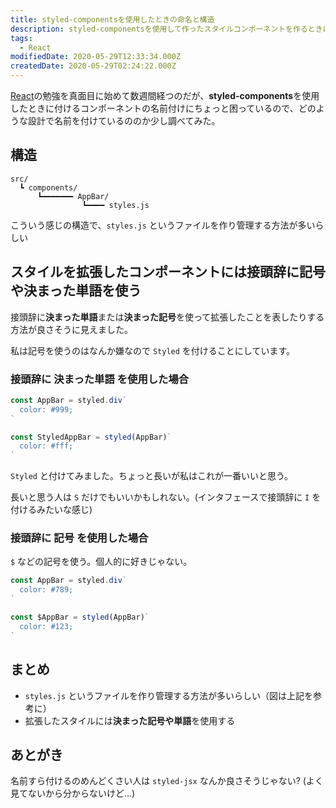 ```yaml
---
title: styled-componentsを使用したときの命名と構造
description: styled-componentsを使用して作ったスタイルコンポーネントを作るときに名前付けやファイル構造をどうするかについて
tags:
  - React
modifiedDate: 2020-05-29T12:33:34.000Z
createdDate: 2020-05-29T02:24:22.000Z
---
```


[React](/tags/react)の勉強を真面目に始めて数週間経つのだが、**styled-components**を使用したときに付けるコンポーネントの名前付けにちょっと困っているので、どのような設計で名前を付けているののか少し調べてみた。

## 構造

```
src/
  ┗ components/
      ┗━━━━━━━ AppBar/
                ┗━━━━ styles.js
```

こういう感じの構造で、`styles.js` というファイルを作り管理する方法が多いらしい

## スタイルを拡張したコンポーネントには接頭辞に記号や決まった単語を使う

接頭辞に**決まった単語**または**決まった記号**を使って拡張したことを表したりする方法が良さそうに見えました。

私は記号を使うのはなんか嫌なので `Styled` を付けることにしています。

### 接頭辞に 決まった単語 を使用した場合

```js
const AppBar = styled.div`
  color: #999;
`

const StyledAppBar = styled(AppBar)`
  color: #fff;
`
```

`Styled` と付けてみました。ちょっと長いが私はこれが一番いいと思う。

長いと思う人は `S` だけでもいいかもしれない。(インタフェースで接頭辞に `I` を付けるみたいな感じ)

### 接頭辞に 記号 を使用した場合

`$` などの記号を使う。個人的に好きじゃない。

```js
const AppBar = styled.div`
  color: #789;
`

const $AppBar = styled(AppBar)`
  color: #123;
`
```

## まとめ

- `styles.js` というファイルを作り管理する方法が多いらしい（図は上記を参考に）
- 拡張したスタイルには**決まった記号や単語**を使用する

## あとがき

名前すら付けるのめんどくさい人は `styled-jsx` なんか良さそうじゃない? (よく見てないから分からないけど...)
